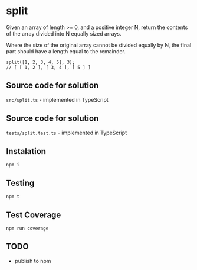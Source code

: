 # split
Given an array of length >= 0, and a positive integer N, return the contents of the array divided into N equally sized arrays.

Where the size of the original array cannot be divided equally by N, the final part should have a length equal
to the remainder.

```
split([1, 2, 3, 4, 5], 3);
// [ [ 1, 2 ], [ 3, 4 ], [ 5 ] ]
```

## Source code for solution
`src/split.ts` - implemented in TypeScript

## Source code for solution
`tests/split.test.ts` - implemented in TypeScript

## Instalation
`npm i`

## Testing
`npm t`

## Test Coverage
`npm run coverage`


## TODO
- publish to npm